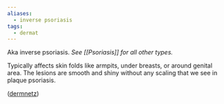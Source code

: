 ```yaml
---
aliases:
  - inverse psoriasis
tags:
  - dermat
---
```

Aka inverse psoriasis. 
*See [[Psoriasis]] for all other types.* 

Typically affects skin folds like armpits, under breasts, or around genital area. The lesions are smooth and shiny without any scaling that we see in plaque psoriasis.

([dermnetz](https://dermnetnz.org/topics/flexural-psoriasis))